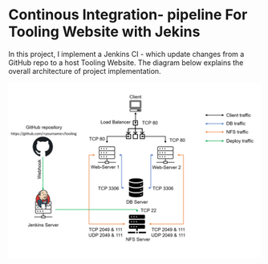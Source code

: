 # Continous Integration- pipeline For Tooling Website with Jekins

In this project, I implement a Jenkins CI - which update changes from a GitHub repo to a host Tooling Website.
The diagram below explains the overall architecture of project implementation.

![image](./images/a.png)


